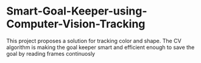 # Smart-Goal-Keeper-using-Computer-Vision-Tracking
This project proposes a solution for tracking color and shape. The CV algorithm is making the goal keeper smart and efficient enough to save the goal by reading frames continuosly
